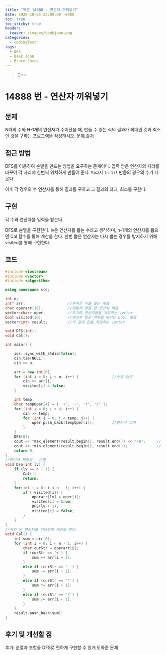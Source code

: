 ```yaml
---
title: "백준 14888 - 연산자 끼워넣기"
date: 2020-10-05 23:09:00 -0400
toc: true
toc_sticky: true
header:
  teaser: /images/baekjoon.png
categories: 
  - codingTest
tags:
  - DFS
  - Baek Joon
  - Brute Force
---
```


> C++ 

14888 번 - 연산자 끼워넣기
=============
 
## 문제
N개의 수와 N-1개의 연산자가 주어졌을 때, 만들 수 있는 식의 결과가 최대인 것과 최소인 것을 구하는 프로그램을 작성하시오.
[문제 출처](https://www.acmicpc.net/problem/14888)

## 접근 방법 
DFS를 이용하여 순열을 만드는 방법을 요구하는 문제이다.
입력 받은 연산자의 자리를 바꾸어 각 자리에 한번씩 위치하게 만들어 준다.
따라서 `(n-1)!` 만큼의 경우의 수가 나온다.

이후 각 경우의 수 연산자를 통해 결과를 구하고 그 결과의 최대, 최소를 구한다.

## 구현
각 수와 연산자를 입력을 받는다.

DFS로 순열을 구현한다.
lv은 연산자를 뽑는 수라고 생각하며, n-1개의 연산자를 뽑으면 Cal 함수를 통해 계산을 한다.
한번 뽑은 연산자는 다시 뽑는 경우를 방지하기 위해 visited를 통해 구현한다.

## 코드 
```c++
#include <iostream>
#include <vector>
#include <algorithm>

using namespace std;

int n;
int* arr;					//주어진 수를 넣는 배열
char operarr[10];			//새롭게 정렬 된 연산자 배열
vector<char> oper;			//초기에 연산자들을 저장하는 vector
bool visited[10];			//연산자 방문 여부를 따지는 bool 배열
vector<int> result;			//각 결과 값을 저장하는 vector

void DFS(int);
void Cal();

int main() {

	ios::sync_with_stdio(false);
	cin.tie(NULL);
	cin >> n;

	arr = new int[n];
	for (int i = 0; i < n; i++) {				//순열 입력
		cin >> arr[i];
		visited[i] = false;
	}

	int temp;
	char tempOper[4] = { '+', '-', '*', '/' };
	for (int i = 0; i < 4; i++) {
		cin >> temp;
		for (int j = 0; j < temp; j++) {
			oper.push_back(tempOper[i]);		//연산자 입력
		}
	}
	DFS(0);
	cout << *max_element(result.begin(), result.end()) << "\n";		//최댓값
	cout << *min_element(result.begin(), result.end());				//최솟값
	return 0;
}
//연산자 재정렬 - 순열
void DFS(int lv) {
	if (lv == n - 1) {
		Cal();
		return;
	}
	for(int i = 0; i < n - 1; i++) {
		if (!visited[i]) {
			operarr[lv] = oper[i];
			visited[i] = true;
			DFS(lv + 1);
			visited[i] = false;
		}
	}
}
//위치 된 연산자를 이용하여 계산을 한다.
void Cal() {
	int sum = arr[0];
	for (int i = 0; i < n - 1; i++) {
		char curStr = operarr[i];
		if (curStr == '+') {
			sum += arr[i + 1];
		}
		else if (curStr == '-') {
			sum -= arr[i + 1];
		}
		else if (curStr == '*') {
			sum *= arr[i + 1];
		}
		else if (curStr == '/') {
			sum /= arr[i + 1];
		}
	}
	result.push_back(sum);
}
```

## 후기 및 개선할 점

후기:
순열과 조합을 DFS로 편하게 구현할 수 있게 도와준 문제